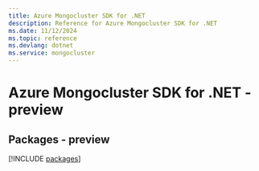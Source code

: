 ```yaml
---
title: Azure Mongocluster SDK for .NET
description: Reference for Azure Mongocluster SDK for .NET
ms.date: 11/12/2024
ms.topic: reference
ms.devlang: dotnet
ms.service: mongocluster
---
```

# Azure Mongocluster SDK for .NET - preview
## Packages - preview
[!INCLUDE [packages](mongocluster-index.md)]
